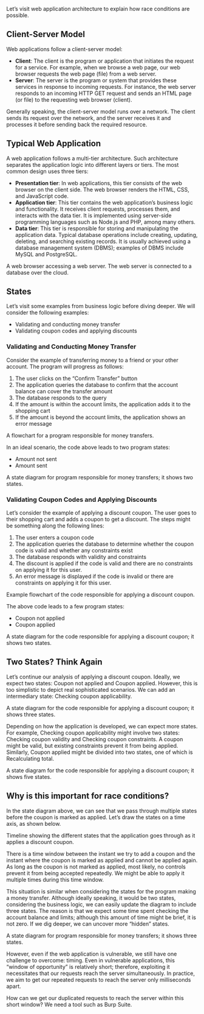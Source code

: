 Let’s visit web application architecture to explain how race conditions are possible.

## Client-Server Model

Web applications follow a client-server model:

- **Client**: The client is the program or application that initiates the request for a service. For example, when we browse a web page, our web browser requests the web page (file) from a web server.
- **Server**: The server is the program or system that provides these services in response to incoming requests. For instance, the web server responds to an incoming HTTP GET request and sends an HTML page (or file) to the requesting web browser (client).

Generally speaking, the client-server model runs over a network. The client sends its request over the network, and the server receives it and processes it before sending back the required resource.

## Typical Web Application

A web application follows a multi-tier architecture. Such architecture separates the application logic into different layers or tiers. The most common design uses three tiers:

- **Presentation tier**: In web applications, this tier consists of the web browser on the client side. The web browser renders the HTML, CSS, and JavaScript code.
- **Application tier**: This tier contains the web application’s business logic and functionality. It receives client requests, processes them, and interacts with the data tier. It is implemented using server-side programming languages such as Node.js and PHP, among many others.
- **Data tier**: This tier is responsible for storing and manipulating the application data. Typical database operations include creating, updating, deleting, and searching existing records. It is usually achieved using a database management system (DBMS); examples of DBMS include MySQL and PostgreSQL.

A web browser accessing a web server. The web server is connected to a database over the cloud.

## States

Let’s visit some examples from business logic before diving deeper. We will consider the following examples:

- Validating and conducting money transfer
- Validating coupon codes and applying discounts

### Validating and Conducting Money Transfer

Consider the example of transferring money to a friend or your other account. The program will progress as follows:

1. The user clicks on the “Confirm Transfer” button
2. The application queries the database to confirm that the account balance can cover the transfer amount
3. The database responds to the query
4. If the amount is within the account limits, the application adds it to the shopping cart
5. If the amount is beyond the account limits, the application shows an error message

A flowchart for a program responsible for money transfers.

In an ideal scenario, the code above leads to two program states:

- Amount not sent
- Amount sent

A state diagram for program responsible for money transfers; it shows two states.

### Validating Coupon Codes and Applying Discounts

Let’s consider the example of applying a discount coupon. The user goes to their shopping cart and adds a coupon to get a discount. The steps might be something along the following lines:

1. The user enters a coupon code
2. The application queries the database to determine whether the coupon code is valid and whether any constraints exist
3. The database responds with validity and constraints
4. The discount is applied if the code is valid and there are no constraints on applying it for this user.
5. An error message is displayed if the code is invalid or there are constraints on applying it for this user.

Example flowchart of the code responsible for applying a discount coupon.

The above code leads to a few program states:

- Coupon not applied
- Coupon applied

A state diagram for the code responsible for applying a discount coupon; it shows two states.

## Two States? Think Again

Let’s continue our analysis of applying a discount coupon. Ideally, we expect two states: Coupon not applied and Coupon applied. However, this is too simplistic to depict real sophisticated scenarios. We can add an intermediary state: Checking coupon applicability.

A state diagram for the code responsible for applying a discount coupon; it shows three states.

Depending on how the application is developed, we can expect more states. For example, Checking coupon applicability might involve two states: Checking coupon validity and Checking coupon constraints. A coupon might be valid, but existing constraints prevent it from being applied. Similarly, Coupon applied might be divided into two states, one of which is Recalculating total.

A state diagram for the code responsible for applying a discount coupon; it shows five states.

## Why is this important for race conditions?

In the state diagram above, we can see that we pass through multiple states before the coupon is marked as applied. Let’s draw the states on a time axis, as shown below.

Timeline showing the different states that the application goes through as it applies a discount coupon.

There is a time window between the instant we try to add a coupon and the instant where the coupon is marked as applied and cannot be applied again. As long as the coupon is not marked as applied, most likely, no controls prevent it from being accepted repeatedly. We might be able to apply it multiple times during this time window.

This situation is similar when considering the states for the program making a money transfer. Although ideally speaking, it would be two states, considering the business logic, we can easily update the diagram to include three states. The reason is that we expect some time spent checking the account balance and limits; although this amount of time might be brief, it is not zero. If we dig deeper, we can uncover more “hidden” states.

A state diagram for program responsible for money transfers; it shows three states.

However, even if the web application is vulnerable, we still have one challenge to overcome: timing. Even in vulnerable applications, this “window of opportunity” is relatively short; therefore, exploiting it necessitates that our requests reach the server simultaneously. In practice, we aim to get our repeated requests to reach the server only milliseconds apart.

How can we get our duplicated requests to reach the server within this short window? We need a tool such as Burp Suite.